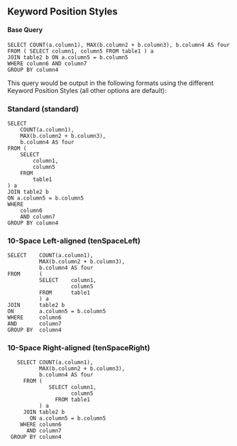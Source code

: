 ## Keyword Position Styles

#### Base Query

```
SELECT COUNT(a.column1), MAX(b.column2 + b.column3), b.column4 AS four
FROM ( SELECT column1, column5 FROM table1 ) a
JOIN table2 b ON a.column5 = b.column5
WHERE column6 AND column7
GROUP BY column4
```

This query would be output in the following formats using the different Keyword Position Styles (all other options are default):

### Standard (standard)

```
SELECT
	COUNT(a.column1),
	MAX(b.column2 + b.column3),
	b.column4 AS four
FROM (
	SELECT
		column1,
		column5
	FROM
		table1
) a
JOIN table2 b
ON a.column5 = b.column5
WHERE
	column6
	AND column7
GROUP BY column4
```

### 10-Space Left-aligned (tenSpaceLeft)

```
SELECT    COUNT(a.column1),
          MAX(b.column2 + b.column3),
          b.column4 AS four
FROM      (
          SELECT    column1,
                    column5
          FROM      table1
          ) a
JOIN      table2 b
ON        a.column5 = b.column5
WHERE     column6
AND       column7
GROUP BY  column4
```

### 10-Space Right-aligned (tenSpaceRight)

```
   SELECT COUNT(a.column1),
          MAX(b.column2 + b.column3),
          b.column4 AS four
     FROM (
             SELECT column1,
                    column5
               FROM table1
          ) a
     JOIN table2 b
       ON a.column5 = b.column5
    WHERE column6
      AND column7
 GROUP BY column4
```
